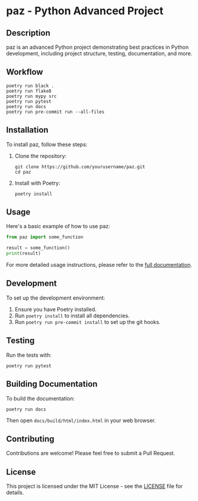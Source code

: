 # paz - Python Advanced Project

## Description

paz is an advanced Python project demonstrating best practices in Python development, including project structure, testing, documentation, and more.

## Workflow

```
poetry run black .
poetry run flake8
poetry run mypy src
poetry run pytest
poetry run docs
poetry run pre-commit run --all-files
```


## Installation

To install paz, follow these steps:

1. Clone the repository:
   ```
   git clone https://github.com/yourusername/paz.git
   cd paz
   ```

2. Install with Poetry:
   ```
   poetry install
   ```

## Usage

Here's a basic example of how to use paz:

```python
from paz import some_function

result = some_function()
print(result)
```

For more detailed usage instructions, please refer to the [full documentation](docs/build/html/index.html).

## Development

To set up the development environment:

1. Ensure you have Poetry installed.
2. Run `poetry install` to install all dependencies.
3. Run `poetry run pre-commit install` to set up the git hooks.

## Testing

Run the tests with:

```
poetry run pytest
```

## Building Documentation

To build the documentation:

```
poetry run docs
```

Then open `docs/build/html/index.html` in your web browser.

## Contributing

Contributions are welcome! Please feel free to submit a Pull Request.

## License

This project is licensed under the MIT License - see the [LICENSE](LICENSE) file for details.
